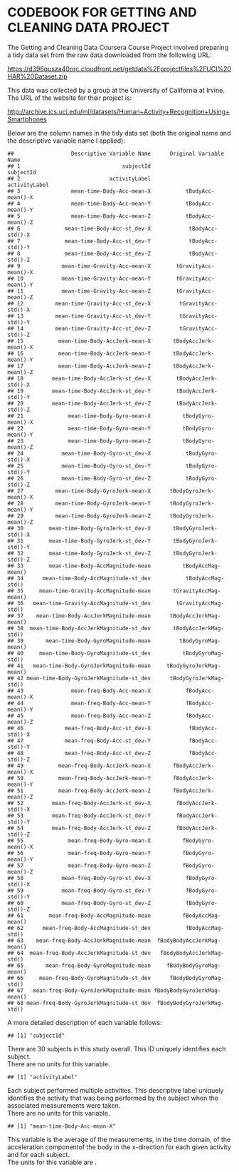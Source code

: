 CODEBOOK FOR GETTING AND CLEANING DATA PROJECT
========================================================

The Getting and Cleaning Data Coursera Course Project involved preparing a tidy data set from the raw data downloaded from the following URL:

https://d396qusza40orc.cloudfront.net/getdata%2Fprojectfiles%2FUCI%20HAR%20Dataset.zip

This data was collected by a group at the University of California at Irvine.  The URL of the website for their project is:

http://archive.ics.uci.edu/ml/datasets/Human+Activity+Recognition+Using+Smartphones


Below are the column names in the tidy data set (both the original name and the descriptive variable name I applied):


```
##                  Descriptive Variable Name      Original Variable Name
## 1                                subjectId                   subjectId
## 2                            activityLabel               activityLabel
## 3                mean-time-Body-Acc-mean-X           tBodyAcc-mean()-X
## 4                mean-time-Body-Acc-mean-Y           tBodyAcc-mean()-Y
## 5                mean-time-Body-Acc-mean-Z           tBodyAcc-mean()-Z
## 6              mean-time-Body-Acc-st_dev-X            tBodyAcc-std()-X
## 7              mean-time-Body-Acc-st_dev-Y            tBodyAcc-std()-Y
## 8              mean-time-Body-Acc-st_dev-Z            tBodyAcc-std()-Z
## 9             mean-time-Gravity-Acc-mean-X        tGravityAcc-mean()-X
## 10            mean-time-Gravity-Acc-mean-Y        tGravityAcc-mean()-Y
## 11            mean-time-Gravity-Acc-mean-Z        tGravityAcc-mean()-Z
## 12          mean-time-Gravity-Acc-st_dev-X         tGravityAcc-std()-X
## 13          mean-time-Gravity-Acc-st_dev-Y         tGravityAcc-std()-Y
## 14          mean-time-Gravity-Acc-st_dev-Z         tGravityAcc-std()-Z
## 15           mean-time-Body-AccJerk-mean-X       tBodyAccJerk-mean()-X
## 16           mean-time-Body-AccJerk-mean-Y       tBodyAccJerk-mean()-Y
## 17           mean-time-Body-AccJerk-mean-Z       tBodyAccJerk-mean()-Z
## 18         mean-time-Body-AccJerk-st_dev-X        tBodyAccJerk-std()-X
## 19         mean-time-Body-AccJerk-st_dev-Y        tBodyAccJerk-std()-Y
## 20         mean-time-Body-AccJerk-st_dev-Z        tBodyAccJerk-std()-Z
## 21              mean-time-Body-Gyro-mean-X          tBodyGyro-mean()-X
## 22              mean-time-Body-Gyro-mean-Y          tBodyGyro-mean()-Y
## 23              mean-time-Body-Gyro-mean-Z          tBodyGyro-mean()-Z
## 24            mean-time-Body-Gyro-st_dev-X           tBodyGyro-std()-X
## 25            mean-time-Body-Gyro-st_dev-Y           tBodyGyro-std()-Y
## 26            mean-time-Body-Gyro-st_dev-Z           tBodyGyro-std()-Z
## 27          mean-time-Body-GyroJerk-mean-X      tBodyGyroJerk-mean()-X
## 28          mean-time-Body-GyroJerk-mean-Y      tBodyGyroJerk-mean()-Y
## 29          mean-time-Body-GyroJerk-mean-Z      tBodyGyroJerk-mean()-Z
## 30        mean-time-Body-GyroJerk-st_dev-X       tBodyGyroJerk-std()-X
## 31        mean-time-Body-GyroJerk-st_dev-Y       tBodyGyroJerk-std()-Y
## 32        mean-time-Body-GyroJerk-st_dev-Z       tBodyGyroJerk-std()-Z
## 33        mean-time-Body-AccMagnitude-mean          tBodyAccMag-mean()
## 34      mean-time-Body-AccMagnitude-st_dev           tBodyAccMag-std()
## 35     mean-time-Gravity-AccMagnitude-mean       tGravityAccMag-mean()
## 36   mean-time-Gravity-AccMagnitude-st_dev        tGravityAccMag-std()
## 37    mean-time-Body-AccJerkMagnitude-mean      tBodyAccJerkMag-mean()
## 38  mean-time-Body-AccJerkMagnitude-st_dev       tBodyAccJerkMag-std()
## 39       mean-time-Body-GyroMagnitude-mean         tBodyGyroMag-mean()
## 40     mean-time-Body-GyroMagnitude-st_dev          tBodyGyroMag-std()
## 41   mean-time-Body-GyroJerkMagnitude-mean     tBodyGyroJerkMag-mean()
## 42 mean-time-Body-GyroJerkMagnitude-st_dev      tBodyGyroJerkMag-std()
## 43               mean-freq-Body-Acc-mean-X           fBodyAcc-mean()-X
## 44               mean-freq-Body-Acc-mean-Y           fBodyAcc-mean()-Y
## 45               mean-freq-Body-Acc-mean-Z           fBodyAcc-mean()-Z
## 46             mean-freq-Body-Acc-st_dev-X            fBodyAcc-std()-X
## 47             mean-freq-Body-Acc-st_dev-Y            fBodyAcc-std()-Y
## 48             mean-freq-Body-Acc-st_dev-Z            fBodyAcc-std()-Z
## 49           mean-freq-Body-AccJerk-mean-X       fBodyAccJerk-mean()-X
## 50           mean-freq-Body-AccJerk-mean-Y       fBodyAccJerk-mean()-Y
## 51           mean-freq-Body-AccJerk-mean-Z       fBodyAccJerk-mean()-Z
## 52         mean-freq-Body-AccJerk-st_dev-X        fBodyAccJerk-std()-X
## 53         mean-freq-Body-AccJerk-st_dev-Y        fBodyAccJerk-std()-Y
## 54         mean-freq-Body-AccJerk-st_dev-Z        fBodyAccJerk-std()-Z
## 55              mean-freq-Body-Gyro-mean-X          fBodyGyro-mean()-X
## 56              mean-freq-Body-Gyro-mean-Y          fBodyGyro-mean()-Y
## 57              mean-freq-Body-Gyro-mean-Z          fBodyGyro-mean()-Z
## 58            mean-freq-Body-Gyro-st_dev-X           fBodyGyro-std()-X
## 59            mean-freq-Body-Gyro-st_dev-Y           fBodyGyro-std()-Y
## 60            mean-freq-Body-Gyro-st_dev-Z           fBodyGyro-std()-Z
## 61        mean-freq-Body-AccMagnitude-mean          fBodyAccMag-mean()
## 62      mean-freq-Body-AccMagnitude-st_dev           fBodyAccMag-std()
## 63    mean-freq-Body-AccJerkMagnitude-mean  fBodyBodyAccJerkMag-mean()
## 64  mean-freq-Body-AccJerkMagnitude-st_dev   fBodyBodyAccJerkMag-std()
## 65       mean-freq-Body-GyroMagnitude-mean     fBodyBodyGyroMag-mean()
## 66     mean-freq-Body-GyroMagnitude-st_dev      fBodyBodyGyroMag-std()
## 67   mean-freq-Body-GyroJerkMagnitude-mean fBodyBodyGyroJerkMag-mean()
## 68 mean-freq-Body-GyroJerkMagnitude-st_dev  fBodyBodyGyroJerkMag-std()
```



A more detailed description of each variable follows:


```
## [1] "subjectId"
```


There are 30 subjects in this study overall.  This ID uniquely identifies each subject.  
There are no units for this variable.


```
## [1] "activityLabel"
```


Each subject performed multiple activities.  This descriptive label uniquely identifies the activity that was being performed by the subject when the associated measurements were taken.  
There are no units for this variable.


```
## [1] "mean-time-Body-Acc-mean-X"
```


This variable is the average of the measurements, in the time domain, of the acceleration componentof the body in the x-direction for each given activity and for each subject.  
The units for this variable are .
